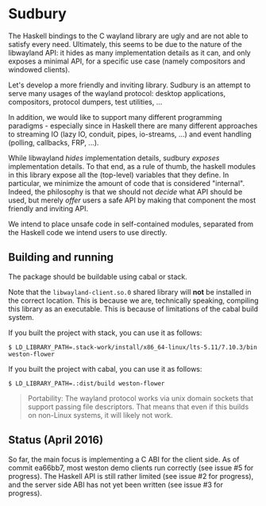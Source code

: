 Sudbury
===
The Haskell bindings to the C wayland library are ugly and are not able to satisfy every need.
Ultimately, this seems to be due to the nature of the libwayland API: it hides as many implementation details as it can, and only exposes a minimal API, for a specific use case (namely compositors and windowed clients).

Let's develop a more friendly and inviting library.
Sudbury is an attempt to serve many usages of the wayland protocol: desktop applications, compositors, protocol dumpers, test utilities, ...

In addition, we would like to support many different programming paradigms - especially since in Haskell there are many different approaches to streaming IO (lazy IO, conduit, pipes, io-streams, ...) and event handling (polling, callbacks, FRP, ...).

While libwayland _hides_ implementation details, sudbury _exposes_ implementation details.
To that end, as a rule of thumb, the haskell modules in this library expose all the (top-level) variables that they define.
In particular, we minimize the amount of code that is considered "internal".
Indeed, the philosophy is that we should not _decide_ what API should be used, but merely _offer_ users a safe API by making that component the most friendly and inviting API.

We intend to place unsafe code in self-contained modules, separated from the Haskell code we intend users to use directly.

Building and running
---
The package should be buildable using cabal or stack.

Note that the `libwayland-client.so.0` shared library will __not__ be installed in the correct location.
This is because we are, technically speaking, compiling this library as an executable.
This is because of limitations of the cabal build system.

If you built the project with stack, you can use it as follows:
```
$ LD_LIBRARY_PATH=.stack-work/install/x86_64-linux/lts-5.11/7.10.3/bin weston-flower
```

If you built the project with cabal, you can use it as follows:
```
$ LD_LIBRARY_PATH=.:dist/build weston-flower
```

> Portability: The wayland protocol works via unix domain sockets that support passing file descriptors. That means that even if this builds on non-Linux systems, it will likely not work.

Status (April 2016)
---
So far, the main focus is implementing a C ABI for the client side.
As of commit ea66bb7, most weston demo clients run correctly (see issue #5 for progress).
The Haskell API is still rather limited (see issue #2 for progress), and the server side ABI has not yet been written (see issue #3 for progress).
